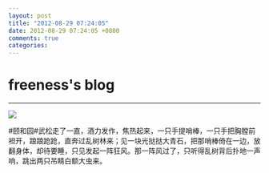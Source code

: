 ```yaml
---
layout: post
title: "2012-08-29 07:24:05"
date: 2012-08-29 07:24:05 +0800
comments: true
categories: 
---
```


# freeness's blog

----------

![](http://okqmqrbgo.bkt.clouddn.com/201208290724051.jpg)

>
\#颐和园\#武松走了一直，酒力发作，焦热起来，一只手提哨棒，一只手把胸膛前袒开，踉踉跄跄，直奔过乱树林来；见一块光挞挞大青石，把那哨棒倚在一边，放翻身体，却待要睡，只见发起一阵狂风。那一阵风过了，只听得乱树背后扑地一声响，跳出两只吊睛白额大虫来。